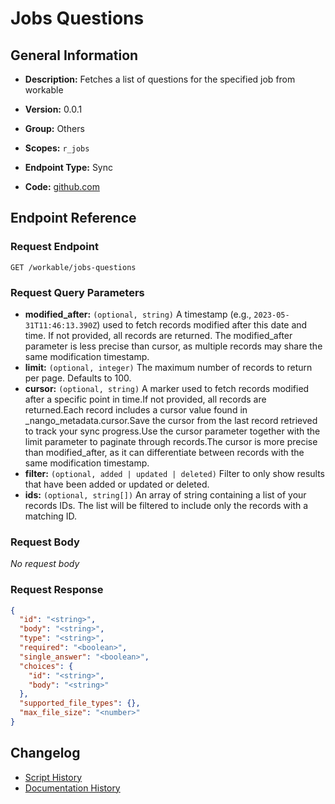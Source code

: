<!-- BEGIN GENERATED CONTENT -->
# Jobs Questions

## General Information

- **Description:** Fetches a list of questions for the specified job from workable

- **Version:** 0.0.1
- **Group:** Others
- **Scopes:** `r_jobs`
- **Endpoint Type:** Sync
- **Code:** [github.com](https://github.com/NangoHQ/integration-templates/tree/main/integrations/workable/syncs/jobs-questions.ts)


## Endpoint Reference

### Request Endpoint

`GET /workable/jobs-questions`

### Request Query Parameters

- **modified_after:** `(optional, string)` A timestamp (e.g., `2023-05-31T11:46:13.390Z`) used to fetch records modified after this date and time. If not provided, all records are returned. The modified_after parameter is less precise than cursor, as multiple records may share the same modification timestamp.
- **limit:** `(optional, integer)` The maximum number of records to return per page. Defaults to 100.
- **cursor:** `(optional, string)` A marker used to fetch records modified after a specific point in time.If not provided, all records are returned.Each record includes a cursor value found in _nango_metadata.cursor.Save the cursor from the last record retrieved to track your sync progress.Use the cursor parameter together with the limit parameter to paginate through records.The cursor is more precise than modified_after, as it can differentiate between records with the same modification timestamp.
- **filter:** `(optional, added | updated | deleted)` Filter to only show results that have been added or updated or deleted.
- **ids:** `(optional, string[])` An array of string containing a list of your records IDs. The list will be filtered to include only the records with a matching ID.

### Request Body

_No request body_

### Request Response

```json
{
  "id": "<string>",
  "body": "<string>",
  "type": "<string>",
  "required": "<boolean>",
  "single_answer": "<boolean>",
  "choices": {
    "id": "<string>",
    "body": "<string>"
  },
  "supported_file_types": {},
  "max_file_size": "<number>"
}
```

## Changelog

- [Script History](https://github.com/NangoHQ/integration-templates/commits/main/integrations/workable/syncs/jobs-questions.ts)
- [Documentation History](https://github.com/NangoHQ/integration-templates/commits/main/integrations/workable/syncs/jobs-questions.md)

<!-- END  GENERATED CONTENT -->

